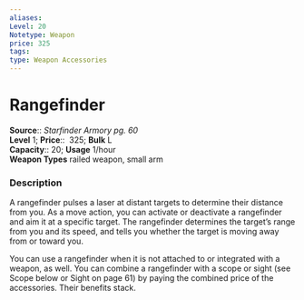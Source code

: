```yaml
---
aliases: 
Level: 20
Notetype: Weapon
price: 325
tags: 
type: Weapon Accessories
---
```


# Rangefinder

**Source**:: _Starfinder Armory pg. 60_  
**Level** 1;
**Price**::  325; **Bulk** L  
**Capacity**:: 20; **Usage** 1/hour  
**Weapon Types** railed weapon, small arm

### Description

A rangefinder pulses a laser at distant targets to determine their distance from you. As a move action, you can activate or deactivate a rangefinder and aim it at a specific target. The rangefinder determines the target’s range from you and its speed, and tells you whether the target is moving away from or toward you.  
  
You can use a rangefinder when it is not attached to or integrated with a weapon, as well. You can combine a rangefinder with a scope or sight (see Scope below or Sight on page 61) by paying the combined price of the accessories. Their benefits stack.
